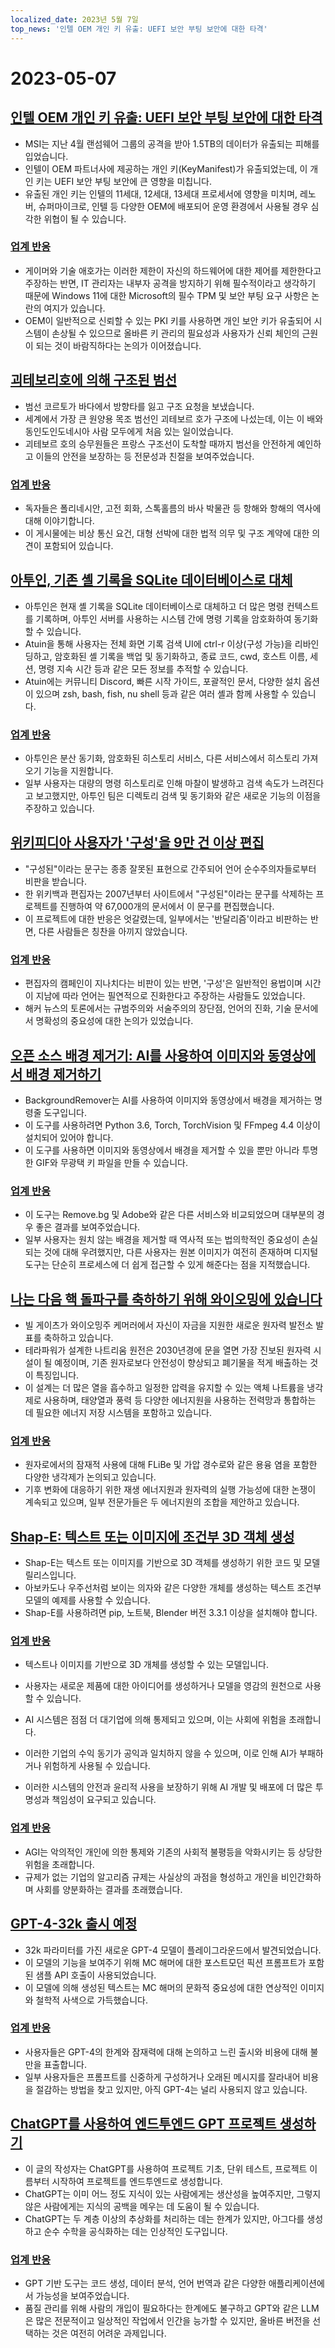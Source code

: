 ```yaml
---
localized_date: 2023년 5월 7일
top_news: '인텔 OEM 개인 키 유출: UEFI 보안 부팅 보안에 대한 타격'
---
```


# 2023-05-07

## [인텔 OEM 개인 키 유출: UEFI 보안 부팅 보안에 대한 타격](https://securityonline.info/intel-oem-private-key-leak-a-blow-to-uefi-secure-boot-security/)

- MSI는 지난 4월 랜섬웨어 그룹의 공격을 받아 1.5TB의 데이터가 유출되는 피해를 입었습니다.
- 인텔이 OEM 파트너사에 제공하는 개인 키(KeyManifest)가 유출되었는데, 이 개인 키는 UEFI 보안 부팅 보안에 큰 영향을 미칩니다.
- 유출된 개인 키는 인텔의 11세대, 12세대, 13세대 프로세서에 영향을 미치며, 레노버, 슈퍼마이크로, 인텔 등 다양한 OEM에 배포되어 운영 환경에서 사용될 경우 심각한 위협이 될 수 있습니다.

### [업계 반응](http://news.ycombinator.com/item?id=35843566)

- 게이머와 기술 애호가는 이러한 제한이 자신의 하드웨어에 대한 제어를 제한한다고 주장하는 반면, IT 관리자는 내부자 공격을 방지하기 위해 필수적이라고 생각하기 때문에 Windows 11에 대한 Microsoft의 필수 TPM 및 보안 부팅 요구 사항은 논란의 여지가 있습니다.
- OEM이 일반적으로 신뢰할 수 있는 PKI 키를 사용하면 개인 보안 키가 유출되어 시스템이 손상될 수 있으므로 올바른 키 관리의 필요성과 사용자가 신뢰 체인의 근원이 되는 것이 바람직하다는 논의가 이어졌습니다.

## [괴테보리호에 의해 구조된 범선](https://www.gotheborg.se/news/rescue-of-sailing-boat/)

- 범선 코르토가 바다에서 방향타를 잃고 구조 요청을 보냈습니다.
- 세계에서 가장 큰 원양용 목조 범선인 괴테보르 호가 구조에 나섰는데, 이는 이 배와 동인도인도네시아 사람 모두에게 처음 있는 일이었습니다.
- 괴테보르 호의 승무원들은 프랑스 구조선이 도착할 때까지 범선을 안전하게 예인하고 이들의 안전을 보장하는 등 전문성과 친절을 보여주었습니다.

### [업계 반응](http://news.ycombinator.com/item?id=35838751)

- 독자들은 폴리네시안, 고전 회화, 스톡홀름의 바사 박물관 등 항해와 항해의 역사에 대해 이야기합니다.
- 이 게시물에는 비상 통신 요건, 대형 선박에 대한 법적 의무 및 구조 계약에 대한 의견이 포함되어 있습니다.

## [아투인, 기존 셸 기록을 SQLite 데이터베이스로 대체](https://github.com/ellie/atuin)

- 아투인은 현재 셸 기록을 SQLite 데이터베이스로 대체하고 더 많은 명령 컨텍스트를 기록하며, 아투인 서버를 사용하는 시스템 간에 명령 기록을 암호화하여 동기화할 수 있습니다.
- Atuin을 통해 사용자는 전체 화면 기록 검색 UI에 ctrl-r 이상(구성 가능)을 리바인딩하고, 암호화된 셸 기록을 백업 및 동기화하고, 종료 코드, cwd, 호스트 이름, 세션, 명령 지속 시간 등과 같은 모든 정보를 추적할 수 있습니다.
- Atuin에는 커뮤니티 Discord, 빠른 시작 가이드, 포괄적인 문서, 다양한 설치 옵션이 있으며 zsh, bash, fish, nu shell 등과 같은 여러 셸과 함께 사용할 수 있습니다.

### [업계 반응](http://news.ycombinator.com/item?id=35839470)

- 아투인은 분산 동기화, 암호화된 히스토리 서비스, 다른 서비스에서 히스토리 가져오기 기능을 지원합니다.
- 일부 사용자는 대량의 명령 히스토리로 인해 마찰이 발생하고 검색 속도가 느려진다고 보고했지만, 아투인 팀은 디렉토리 검색 및 동기화와 같은 새로운 기능의 이점을 주장하고 있습니다.

## [위키피디아 사용자가 '구성'을 9만 건 이상 편집](https://en.wikipedia.org/wiki/User:Giraffedata/comprised_of)

- "구성된"이라는 문구는 종종 잘못된 표현으로 간주되어 언어 순수주의자들로부터 비판을 받습니다.
- 한 위키백과 편집자는 2007년부터 사이트에서 "구성된"이라는 문구를 삭제하는 프로젝트를 진행하여 약 67,000개의 문서에서 이 문구를 편집했습니다.
- 이 프로젝트에 대한 반응은 엇갈렸는데, 일부에서는 '반달리즘'이라고 비판하는 반면, 다른 사람들은 칭찬을 아끼지 않았습니다.

### [업계 반응](http://news.ycombinator.com/item?id=35838180)

- 편집자의 캠페인이 지나치다는 비판이 있는 반면, '구성'은 일반적인 용법이며 시간이 지남에 따라 언어는 필연적으로 진화한다고 주장하는 사람들도 있었습니다.
- 해커 뉴스의 토론에서는 규범주의와 서술주의의 장단점, 언어의 진화, 기술 문서에서 명확성의 중요성에 대한 논의가 있었습니다.

## [오픈 소스 배경 제거기: AI를 사용하여 이미지와 동영상에서 배경 제거하기](https://github.com/nadermx/backgroundremover)

- BackgroundRemover는 AI를 사용하여 이미지와 동영상에서 배경을 제거하는 명령줄 도구입니다.
- 이 도구를 사용하려면 Python 3.6, Torch, TorchVision 및 FFmpeg 4.4 이상이 설치되어 있어야 합니다.
- 이 도구를 사용하면 이미지와 동영상에서 배경을 제거할 수 있을 뿐만 아니라 투명한 GIF와 무광택 키 파일을 만들 수 있습니다.

### [업계 반응](http://news.ycombinator.com/item?id=35838504)

- 이 도구는 Remove.bg 및 Adobe와 같은 다른 서비스와 비교되었으며 대부분의 경우 좋은 결과를 보여주었습니다.
- 일부 사용자는 원치 않는 배경을 제거할 때 역사적 또는 법의학적인 중요성이 손실되는 것에 대해 우려했지만, 다른 사용자는 원본 이미지가 여전히 존재하며 디지털 도구는 단순히 프로세스에 더 쉽게 접근할 수 있게 해준다는 점을 지적했습니다.

## [나는 다음 핵 돌파구를 축하하기 위해 와이오밍에 있습니다](https://www.gatesnotes.com/Wyoming-TerraPower)

- 빌 게이츠가 와이오밍주 케머러에서 자신이 자금을 지원한 새로운 원자력 발전소 발표를 축하하고 있습니다.
- 테라파워가 설계한 나트리움 원전은 2030년경에 문을 열면 가장 진보된 원자력 시설이 될 예정이며, 기존 원자로보다 안전성이 향상되고 폐기물을 적게 배출하는 것이 특징입니다.
- 이 설계는 더 많은 열을 흡수하고 일정한 압력을 유지할 수 있는 액체 나트륨을 냉각제로 사용하며, 태양열과 풍력 등 다양한 에너지원을 사용하는 전력망과 통합하는 데 필요한 에너지 저장 시스템을 포함하고 있습니다.

### [업계 반응](http://news.ycombinator.com/item?id=35838407)

- 원자로에서의 잠재적 사용에 대해 FLiBe 및 가압 경수로와 같은 용융 염을 포함한 다양한 냉각제가 논의되고 있습니다.
- 기후 변화에 대응하기 위한 재생 에너지원과 원자력의 실행 가능성에 대한 논쟁이 계속되고 있으며, 일부 전문가들은 두 에너지원의 조합을 제안하고 있습니다.

## [Shap-E: 텍스트 또는 이미지에 조건부 3D 객체 생성](https://github.com/openai/shap-e)

- Shap-E는 텍스트 또는 이미지를 기반으로 3D 객체를 생성하기 위한 코드 및 모델 릴리스입니다.
- 아보카도나 우주선처럼 보이는 의자와 같은 다양한 개체를 생성하는 텍스트 조건부 모델의 예제를 사용할 수 있습니다.
- Shap-E를 사용하려면 pip, 노트북, Blender 버전 3.3.1 이상을 설치해야 합니다.

### [업계 반응](http://news.ycombinator.com/item?id=35836976)

- 텍스트나 이미지를 기반으로 3D 개체를 생성할 수 있는 모델입니다.
- 사용자는 새로운 제품에 대한 아이디어를 생성하거나 모델을 영감의 원천으로 사용할 수 있습니다.

- AI 시스템은 점점 더 대기업에 의해 통제되고 있으며, 이는 사회에 위험을 초래합니다.
- 이러한 기업의 수익 동기가 공익과 일치하지 않을 수 있으며, 이로 인해 AI가 부패하거나 위험하게 사용될 수 있습니다.
- 이러한 시스템의 안전과 윤리적 사용을 보장하기 위해 AI 개발 및 배포에 더 많은 투명성과 책임성이 요구되고 있습니다.

### [업계 반응](http://news.ycombinator.com/item?id=35841542)

- AGI는 악의적인 개인에 의한 통제와 기존의 사회적 불평등을 악화시키는 등 상당한 위험을 초래합니다.
- 규제가 없는 기업의 알고리즘 규제는 사실상의 과점을 형성하고 개인을 비인간화하며 사회를 양분화하는 결과를 초래했습니다.

## [GPT-4-32k 출시 예정](https://community.openai.com/t/it-looks-like-gpt-4-32k-is-rolling-out/194615)

- 32k 파라미터를 가진 새로운 GPT-4 모델이 플레이그라운드에서 발견되었습니다.
- 이 모델의 기능을 보여주기 위해 MC 해머에 대한 포스트모던 픽션 프롬프트가 포함된 샘플 API 호출이 사용되었습니다.
- 이 모델에 의해 생성된 텍스트는 MC 해머의 문화적 중요성에 대한 연상적인 이미지와 철학적 사색으로 가득했습니다.

### [업계 반응](http://news.ycombinator.com/item?id=35841460)

- 사용자들은 GPT-4의 한계와 잠재력에 대해 논의하고 느린 출시와 비용에 대해 불만을 표출합니다.
- 일부 사용자들은 프롬프트를 신중하게 구성하거나 오래된 메시지를 잘라내어 비용을 절감하는 방법을 찾고 있지만, 아직 GPT-4는 널리 사용되지 않고 있습니다.

## [ChatGPT를 사용하여 엔드투엔드 GPT 프로젝트 생성하기](https://github.com/ixaxaar/VardaGPT/blob/master/STORY.md)

- 이 글의 작성자는 ChatGPT를 사용하여 프로젝트 기초, 단위 테스트, 프로젝트 이름부터 시작하여 프로젝트를 엔드투엔드로 생성합니다.
- ChatGPT는 이미 어느 정도 지식이 있는 사람에게는 생산성을 높여주지만, 그렇지 않은 사람에게는 지식의 공백을 메우는 데 도움이 될 수 있습니다.
- ChatGPT는 두 계층 이상의 추상화를 처리하는 데는 한계가 있지만, 아그다를 생성하고 순수 수학을 공식화하는 데는 인상적인 도구입니다.

### [업계 반응](http://news.ycombinator.com/item?id=35839536)

- GPT 기반 도구는 코드 생성, 데이터 분석, 언어 번역과 같은 다양한 애플리케이션에서 가능성을 보여주었습니다.
- 품질 관리를 위해 사람의 개입이 필요하다는 한계에도 불구하고 GPT와 같은 LLM은 많은 전문적이고 일상적인 작업에서 인간을 능가할 수 있지만, 올바른 버전을 선택하는 것은 여전히 어려운 과제입니다.
